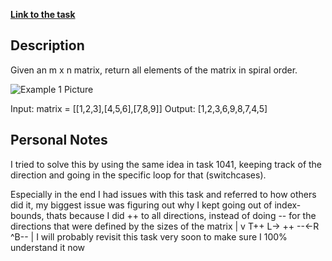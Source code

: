 **[Link to the task](https://leetcode.com/problems/spiral-matrix/description/)**

## Description

Given an m x n matrix, return all elements of the matrix in spiral order.

![Example 1 Picture](https://assets.leetcode.com/uploads/2020/11/13/spiral1.jpg)

Input: matrix = [[1,2,3],[4,5,6],[7,8,9]]
Output: [1,2,3,6,9,8,7,4,5]

## Personal Notes

I tried to solve this by using the same idea in task 1041, keeping track of the direction and
going in the specific loop for that (switchcases).

Especially in the end I had issues with this task and referred to how others did it,
my biggest issue was figuring out why I kept going out of index-bounds, thats because I did ++ to all
directions, instead of doing -- for the directions that were defined by the sizes of the matrix
    |
    v T++
L-> ++
    --<-R
    ^B--
    |
I will probably revisit this task very soon to make sure I 100% understand it now


